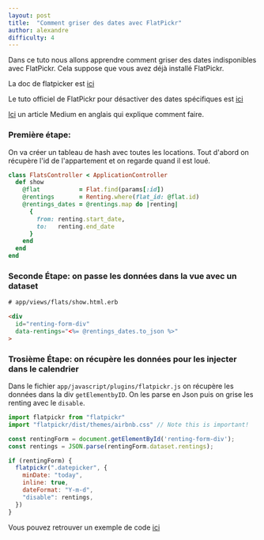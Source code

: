 ```yaml
---
layout: post
title:  "Comment griser des dates avec FlatPickr"
author: alexandre
difficulty: 4
---
```


Dans ce tuto nous allons apprendre comment griser des dates indisponibles avec FlatPickr. Cela suppose que vous avez déjà installé FlatPickr.

La doc de flatpicker est [ici](https://flatpickr.js.org/examples/#basic)

Le tuto officiel de FlatPickr pour désactiver des dates spécifiques est [ici](https://flatpickr.js.org/examples/#disabling-specific-dates)

[Ici](https://medium.com/@rodloboz/ruby-on-rails-date-validation-in-a-booking-and-disabling-dates-in-date-picker-3e5b4e9b4640) un article Medium en anglais qui explique comment faire.

### Première étape:

On va créer un tableau de hash avec toutes les locations. Tout d'abord on récupère l'id de l'appartement et on regarde quand il est loué.


```ruby
class FlatsController < ApplicationController
  def show
    @flat           = Flat.find(params[:id])
    @rentings       = Renting.where(flat_id: @flat.id)
    @rentings_dates = @rentings.map do |renting|
      {
        from: renting.start_date,
        to:   renting.end_date
      }
    end
  end
end
```

### Seconde Étape: on passe les données dans la vue avec un dataset

```html
# app/views/flats/show.html.erb

<div
  id="renting-form-div"
  data-rentings="<%= @rentings_dates.to_json %>"
>
```


### Trosième Étape: on récupère les données pour les injecter dans le calendrier

Dans le fichier `app/javascript/plugins/flatpickr.js` on récupère les données dans la div `getElementbyID`. On les parse en Json puis on grise les renting avec le `disable`.

```js
import flatpickr from "flatpickr"
import "flatpickr/dist/themes/airbnb.css" // Note this is important!

const rentingForm = document.getElementById('renting-form-div');
const rentings = JSON.parse(rentingForm.dataset.rentings);

if (rentingForm) {
  flatpickr(".datepicker", {
    minDate: "today",
    inline: true,
    dateFormat: "Y-m-d",
    "disable": rentings,
  })
}
```

Vous pouvez retrouver un exemple de code [ici](https://github.com/alexandrebk/airbnb-copycat/commit/fce1dc96b3d0c2d25b9656ab836cbe88e18747ff)

